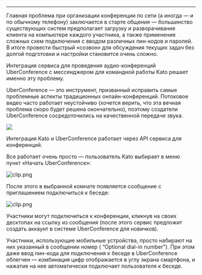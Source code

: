 ***

Главная проблема при организации конференции по сети (а иногда — и по обычному телефону) заключается в старте общения — большинство существующих систем предполагает загрузку и разворачивание клиента на компьютере каждого участника, а также применение сложных схем подключения с вводом различных пин-кодов и паролей. В итоге провести быстрый «созвон» для обсуждения текущих задач без долгой подготовки и настройки становится очень сложно.

Интеграция сервиса для проведения аудио-конференций UberConference с мессенджером для командной работы Kato решает именно эту проблему.

UberConference — это инструмент, призванный исправить самые проблемные аспекты традиционных онлайн-конференций. Потоковое видео часто работает неустойчиво (хочется верить, что эта вечная проблема скоро будет решена окончательно), поэтому создатели UberConference сосредоточились на качественной передаче звука. 

<img src="https://in.kato.im/8d750e9a4bb3c7747b4416d0a5dfcbd3d4dd566920fcf40b9ed679419248d553/clip.jpg" />

Интеграция Kato и UberConference работает через API сервиса для конференций.

Все работает очень просто — пользователь Kato выбирает в меню пункт «Начать UberConference»:

<img src="http://habrastorage.org/getpro/habr/post_images/f60/4e0/f15/f604e0f151c43cb4b48a80b2645c76f1.png" alt="clip.png" />

После этого в выбранной комнате появляется сообщение с приглашением подключиться к беседе:

<img src="http://habrastorage.org/getpro/habr/post_images/ee7/2fd/974/ee72fd9749fd1d06987de00f009afaf0.png" alt="clip.png" />

Участники могут подключиться к конференции, кликнув на своих десктопах на ссылку из сообщения (после этого сервис предложит создать аккаунт в системе UberConference для новичков). 

Участники, использующие мобильные устройства, просто набирают на них указанный в сообщении номер ( “Optional dial-in number”). При этом даже ввод пин-кода для подключения к беседе в UberConference облегчен — комбинация цифр отображается в углу экрана смартфона, и нажатие на нее автоматически подключает пользователя к беседе.
